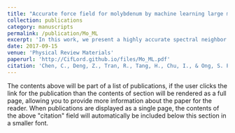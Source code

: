 ```yaml
---
title: "Accurate force field for molybdenum by machine learning large materials data"
collection: publications
category: manuscripts
permalink: /publication/Mo_ML
excerpt: 'In this work, we present a highly accurate spectral neighbor analysis potential (SNAP) model for molybdenum (Mo) developed through the rigorous application of machine learning techniques on large materials data sets. Despite Mo's importance as a structural metal, existing force fields for Mo based on the embedded atom and modified embedded atom methods do not provide satisfactory accuracy on many properties. We will show that by fitting to the energies, forces, and stress tensors of a large density functional theory (DFT)-computed dataset on a diverse set of Mo structures, a Mo SNAP model can be developed that achieves close to DFT accuracy in the prediction of a broad range of properties, including elastic constants, melting point, phonon spectra, surface energies, grain boundary energies, etc. We will outline a systematic model development process, which includes a rigorous approach to structural selection based on principal component analysis, as well as a differential evolution algorithm for optimizing the hyperparameters in the model fitting so that both the model error and the property prediction error can be simultaneously lowered. We expect that this newly developed Mo SNAP model will find broad applications in large and long-time scale simulations.'
date: 2017-09-15
venue: 'Physical Review Materials'
paperurl: 'http://CifLord.github.io/files/Mo_ML.pdf'
citation: 'Chen, C., Deng, Z., Tran, R., Tang, H., Chu, I., & Ong, S. P. (2017). Accurate force field for molybdenum by machine learning large materials data. Physical Review Materials, 043603(1), 1–10. https://doi.org/10.1103/PhysRevMaterials.1.043603'
---
```


The contents above will be part of a list of publications, if the user clicks the link for the publication than the contents of section will be rendered as a full page, allowing you to provide more information about the paper for the reader. When publications are displayed as a single page, the contents of the above "citation" field will automatically be included below this section in a smaller font.
